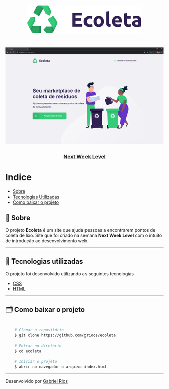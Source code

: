 <h1 align="center">
    <img src="/assets/logo.svg">
</h1>

<h1>
    <img src="public/fullpg.PNG">
</h1>

<h3 align="center">
    <a href="https://nextlevelweek.com/inscricao/1?gclid=EAIaIQobChMIotuFiO_g6QIVBwiRCh0kcAbAEAAYASAAEgLgWPD_BwE">Next Week Level</a>
<h3 >

# Indice

- [Sobre](#-sobre)
- [Tecnologias Utilizadas](#-tecnologias-utilizadas)
- [Como baixar o projeto](#-como-baixar-o-projeto)

## 🔖 Sobre

O projeto **Ecoleta** é um site que ajuda pessoas a encontrarem pontos de coleta de lixo. Site que foi criado na semana **Next Week Level** com o intuito de introdução ao desenvolvimento web.

---

## 🚀 Tecnologias utilizadas

O projeto foi desenvolvido utilizando as seguintes tecnologias

- [CSS](https://developer.mozilla.org/pt-BR/docs/Web/CSS)
- [HTML](https://developer.mozilla.org/pt-BR/docs/Web/HTML)

---

## 🗂 Como baixar o projeto

```bash

    # Clonar o repositório
    $ git clone https://github.com/grioos/ecoleta

    # Entrar no diretório
    $ cd ecoleta

    # Iniciar o projeto
    $ abrir no navegador o arquivo index.html
```

---

Desenvolvido por [Gabriel Rios](https://www.linkedin.com/in/grioos/)
